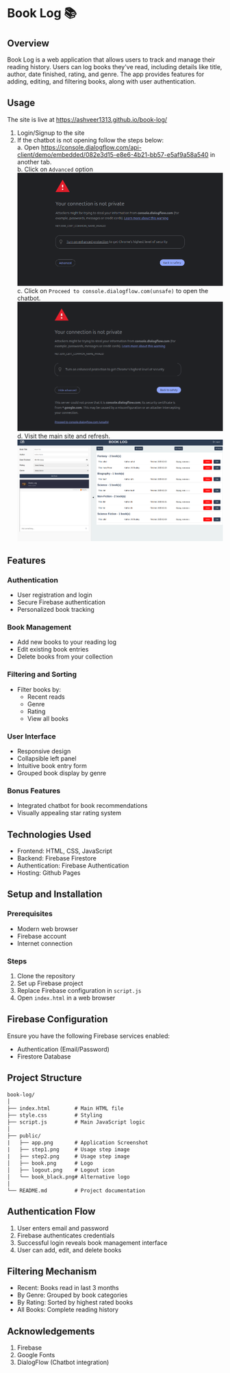 # Book Log 📚

## Overview

Book Log is a web application that allows users to track and manage their reading history. Users can log books they've read, including details like title, author, date finished, rating, and genre. The app provides features for adding, editing, and filtering books, along with user authentication.

## Usage
The site is live at https://ashveer1313.github.io/book-log/
1. Login/Signup to the site
2. If the chatbot is not opening follow the steps below:\
    a. Open https://console.dialogflow.com/api-client/demo/embedded/082e3d15-e8e6-4b21-bb57-e5af9a58a540 in another tab.\
    b.  Click on `Advanced` option\
    ![Chatbot Opening](./public/step1.png)\
    c. Click on `Proceed to console.dialogflow.com(unsafe)` to open the chatbot.\
    ![Chatbot Opening](./public/step2.png)\
    d. Visit the main site and refresh.\
    ![Chatbot Opening](./public/app.png)
## Features

### Authentication

- User registration and login
- Secure Firebase authentication
- Personalized book tracking

### Book Management

- Add new books to your reading log
- Edit existing book entries
- Delete books from your collection

### Filtering and Sorting

- Filter books by:
  - Recent reads
  - Genre
  - Rating
  - View all books

### User Interface

- Responsive design
- Collapsible left panel
- Intuitive book entry form
- Grouped book display by genre

### Bonus Features

- Integrated chatbot for book recommendations
- Visually appealing star rating system

## Technologies Used

- Frontend: HTML, CSS, JavaScript
- Backend: Firebase Firestore
- Authentication: Firebase Authentication
- Hosting: Github Pages

## Setup and Installation

### Prerequisites

- Modern web browser
- Firebase account
- Internet connection

### Steps

1. Clone the repository
2. Set up Firebase project
3. Replace Firebase configuration in `script.js`
4. Open `index.html` in a web browser

## Firebase Configuration

Ensure you have the following Firebase services enabled:

- Authentication (Email/Password)
- Firestore Database

## Project Structure

```
book-log/
│
├── index.html        # Main HTML file
├── style.css         # Styling
├── script.js         # Main JavaScript logic
│
├── public/
|   ├── app.png       # Application Screenshot
|   ├── step1.png     # Usage step image
|   ├── step2.png     # Usage step image
│   ├── book.png      # Logo
│   ├── logout.png    # Logout icon
│   └── book_black.png# Alternative logo
│
└── README.md         # Project documentation
```
## Authentication Flow
1. User enters email and password
2. Firebase authenticates credentials
3. Successful login reveals book management interface
4. User can add, edit, and delete books
## Filtering Mechanism
- Recent: Books read in last 3 months
- By Genre: Grouped by book categories
- By Rating: Sorted by highest rated books
- All Books: Complete reading history

## Acknowledgements
1. Firebase
2. Google Fonts
3. DialogFlow (Chatbot integration)
